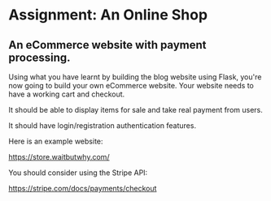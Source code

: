 # Assignment: An Online Shop

## An eCommerce website with payment processing.

Using what you have learnt by building the blog website using Flask, you're now going to build your own eCommerce website. Your website needs to have a working cart and checkout.

It should be able to display items for sale and take real payment from users.

It should have login/registration authentication features.

Here is an example website:

https://store.waitbutwhy.com/



You should consider using the Stripe API:

https://stripe.com/docs/payments/checkout
